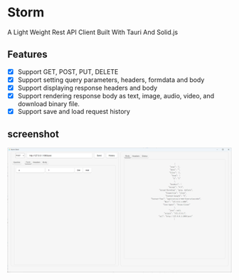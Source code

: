 # Storm

A Light Weight Rest API Client Built With Tauri And Solid.js

## Features

- [x] Support GET, POST, PUT, DELETE
- [x] Support setting query parameters, headers, formdata and body
- [x] Support displaying response headers and body
- [x] Support rendering response body as text, image, audio, video, and download binary file.
- [x] Support save and load request history

## screenshot

![screenshot](https://github.com/duyixian1234/Storm/raw/master/screenshots/screenshot.png)
